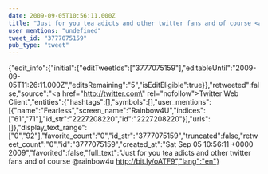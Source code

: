 ```yaml
---
date: 2009-09-05T10:56:11.000Z
title: "Just for you tea adicts and other twitter fans and of course <a href='http://twitter.com/rainbow4u'>@rainbow4u</a>  http://bit.ly/oATF9″"
user_mentions: "undefined"
tweet_id: "3777075159"
pub_type: "tweet"
---
```

{"edit_info":{"initial":{"editTweetIds":["3777075159"],"editableUntil":"2009-09-05T11:26:11.000Z","editsRemaining":"5","isEditEligible":true}},"retweeted":false,"source":"<a href=\"http://twitter.com\" rel=\"nofollow\">Twitter Web Client</a>","entities":{"hashtags":[],"symbols":[],"user_mentions":[{"name":"Fearless","screen_name":"Rainbow4U","indices":["61","71"],"id_str":"2227208220","id":"2227208220"}],"urls":[]},"display_text_range":["0","92"],"favorite_count":"0","id_str":"3777075159","truncated":false,"retweet_count":"0","id":"3777075159","created_at":"Sat Sep 05 10:56:11 +0000 2009","favorited":false,"full_text":"Just for you tea adicts and other twitter fans and of course @rainbow4u  http://bit.ly/oATF9","lang":"en"}
